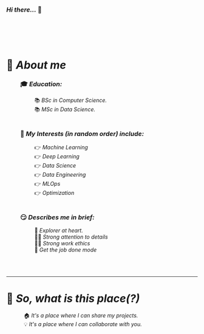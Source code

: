### *Hi there...* &#x1F44B;
<br></br>
-------------------------------------------

# &#x1F4E3; *About me* 
### &emsp;&emsp; &#x1F393; *Education:*
&emsp;&emsp;&emsp;&emsp;&emsp; &#x1F4DA; *BSc in Computer Science.* <br>
&emsp;&emsp;&emsp;&emsp;&emsp; &#x1F4DA; *MSc in Data Science.* 
<br><br>

### &emsp;&emsp; &#x1F917; *My Interests (in random order) include:*
&emsp;&emsp;&emsp;&emsp;&emsp;  &#x1F449; *Machine Learning* <br>
&emsp;&emsp;&emsp;&emsp;&emsp;  &#x1F449; *Deep Learning* <br>
&emsp;&emsp;&emsp;&emsp;&emsp;  &#x1F449; *Data Science* <br>
&emsp;&emsp;&emsp;&emsp;&emsp;  &#x1F449; *Data Engineering* <br>
&emsp;&emsp;&emsp;&emsp;&emsp;  &#x1F449; *MLOps* <br>
&emsp;&emsp;&emsp;&emsp;&emsp;  &#x1F449; *Optimization* 
<br><br>

### &emsp;&emsp; 😏 *Describes me in brief:*
&emsp;&emsp;&emsp;&emsp;&emsp;  &#x1F680; *Explorer at heart.* <br>
&emsp;&emsp;&emsp;&emsp;&emsp; 🕵️‍♂️ *Strong attention to details* <br>
&emsp;&emsp;&emsp;&emsp;&emsp; 👨‍💼 *Strong work ethics* <br>
&emsp;&emsp;&emsp;&emsp;&emsp;  &#x1F50C; *Get the job done mode* 

<br><br>

-------------------------------------------

# &#x1F914; *So, what is this place(?)* <br>
&emsp;&emsp;&emsp; &#x1F3E0; *It's a place where I can share my projects.* <br>
&emsp;&emsp;&emsp; &#x1F4A1; *It's a place where I can collaborate with you.*
<!--
**geoav74/geoav74** is a ✨ _special_ ✨ repository because its `README.md` (this file) appears on your GitHub profile.

Here are some ideas to get you started:

- 🔭 I’m currently working on ...
- 🌱 I’m currently learning ...
- 👯 I’m looking to collaborate on ...
- 🤔 I’m looking for help with ...
- 💬 Ask me about ...
- 📫 How to reach me: ...
- 😄 Pronouns: ...
- ⚡ Fun fact: ...
-->
